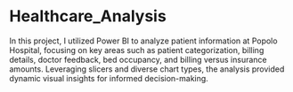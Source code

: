 # Healthcare_Analysis
In this project, I utilized Power BI to analyze patient information at Popolo Hospital, focusing on key areas such as patient categorization, billing details, doctor feedback, bed occupancy, and billing versus insurance amounts. Leveraging slicers and diverse chart types, the analysis provided dynamic visual insights for informed decision-making.
